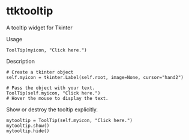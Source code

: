 # ttktooltip

A tooltip widget for Tkinter

Usage

```
ToolTip(myicon, "Click here.")
```

Description

```
# Create a tkinter object
self.myicon = tkinter.Label(self.root, image=None, cursor="hand2")

# Pass the object with your text.
ToolTip(self.myicon, "Click here.")
# Hover the mouse to display the text.
```

Show or destroy the tooltip explicitly.

```
mytooltip = ToolTip(self.myicon, "Click here.")
mytooltip.show()
mytooltip.hide()
```
